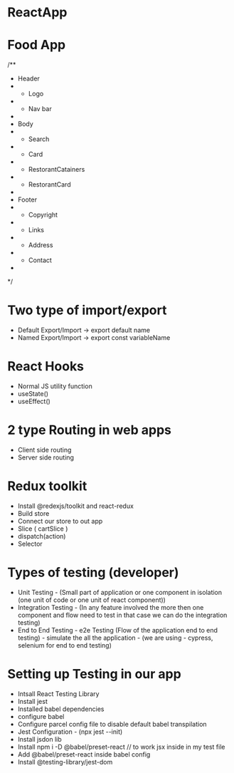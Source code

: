 # ReactApp





# Food App
/**
 * Header
 * - Logo
 * - Nav bar
 * 
 * Body
 * - Search
 * - Card
 * - RestorantCatainers
 *  - RestorantCard
 * 
 * Footer
 *  - Copyright
 *  - Links
 *  - Address
 *  - Contact
 * 
 */


 # Two type of import/export
  - Default Export/Import -> export default name
  - Named Export/Import -> export const variableName


# React Hooks 
 - Normal JS utility function
 - useState()
 - useEffect()


 # 2 type Routing in web apps
 - Client side routing
 - Server side routing


 # Redux toolkit
 - Install @redexjs/toolkit and react-redux
 - Build store
 - Connect our store to out app
 - Slice ( cartSlice )
 - dispatch(action)
 - Selector


 # Types of testing (developer)
  - Unit Testing - (Small part of application or one component in isolation (one unit of code or one unit of react component))
  - Integration Testing - (In any feature involved the more then one component and flow need to test in that case we can do the integration testing)
  - End to End Testing - e2e Testing (Flow of the application end to end testing) - simulate the all the application - (we are using - cypress, selenium for end to end testing)


  # Setting up Testing in our app
   - Intsall React Testing Library
   - Install jest
   - Installed babel dependencies
   - configure babel
   - Configure parcel config file to disable default babel transpilation
   - Jest Configuration - (npx jest --init)
   - Install jsdon lib
   - Install npm i -D @babel/preset-react // to work jsx inside in my test file
   - Add @babel/preset-react inside babel config
   - Install @testing-library/jest-dom